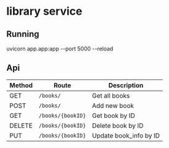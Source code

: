 # library service
## Running
uvicorn app.app:app --port 5000 --reload

## Api
| Method | Route           | Description        |
|--------|-----------------|--------------------|
| GET    | `/books/`       | Get all books     |
| POST   | `/books/`       | Add new book       |
| GET    | `/books/{bookID}` | Get book by ID    |
| DELETE | `/books/{bookID}` | Delete book by ID |
| PUT    | `/books/{bookID}` | Update book_info by ID |
  
